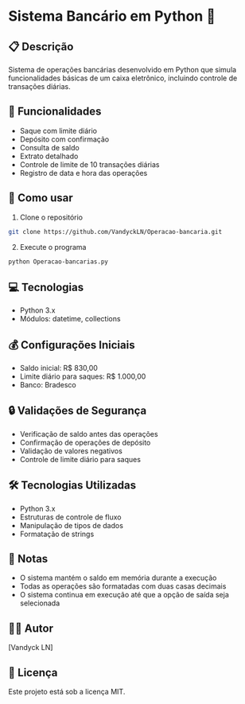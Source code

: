 # Sistema Bancário em Python 🏦

## 📋 Descrição

Sistema de operações bancárias desenvolvido em Python que simula funcionalidades básicas de um caixa eletrônico, incluindo controle de transações diárias.

## 🔧 Funcionalidades

- Saque com limite diário
- Depósito com confirmação
- Consulta de saldo
- Extrato detalhado
- Controle de limite de 10 transações diárias
- Registro de data e hora das operações

## 🚀 Como usar

1. Clone o repositório

```bash
git clone https://github.com/VandyckLN/Operacao-bancaria.git
```

2. Execute o programa

```bash
python Operacao-bancarias.py
```

## 💻 Tecnologias

- Python 3.x
- Módulos: datetime, collections

## 💰 Configurações Iniciais

- Saldo inicial: R$ 830,00
- Limite diário para saques: R$ 1.000,00
- Banco: Bradesco

## 🔒 Validações de Segurança

- Verificação de saldo antes das operações
- Confirmação de operações de depósito
- Validação de valores negativos
- Controle de limite diário para saques

## 🛠️ Tecnologias Utilizadas

- Python 3.x
- Estruturas de controle de fluxo
- Manipulação de tipos de dados
- Formatação de strings

## 📝 Notas

- O sistema mantém o saldo em memória durante a execução
- Todas as operações são formatadas com duas casas decimais
- O sistema continua em execução até que a opção de saída seja selecionada

## 👨‍💻 Autor

[Vandyck LN]

## 📜 Licença

Este projeto está sob a licença MIT.
